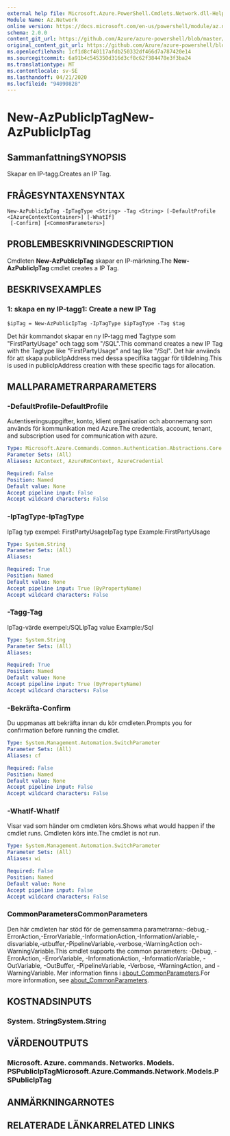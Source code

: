 ```yaml
---
external help file: Microsoft.Azure.PowerShell.Cmdlets.Network.dll-Help.xml
Module Name: Az.Network
online version: https://docs.microsoft.com/en-us/powershell/module/az.network/new-azpubliciptag
schema: 2.0.0
content_git_url: https://github.com/Azure/azure-powershell/blob/master/src/Network/Network/help/New-AzPublicIpTag.md
original_content_git_url: https://github.com/Azure/azure-powershell/blob/master/src/Network/Network/help/New-AzPublicIpTag.md
ms.openlocfilehash: 1cf1d8cf40117afdb250332df466d7a787420e14
ms.sourcegitcommit: 6a91b4c545350d316d3cf8c62f384478e3f3ba24
ms.translationtype: MT
ms.contentlocale: sv-SE
ms.lasthandoff: 04/21/2020
ms.locfileid: "94090828"
---
```

# <span data-ttu-id="92147-101">New-AzPublicIpTag</span><span class="sxs-lookup"><span data-stu-id="92147-101">New-AzPublicIpTag</span></span>

## <span data-ttu-id="92147-102">Sammanfattning</span><span class="sxs-lookup"><span data-stu-id="92147-102">SYNOPSIS</span></span>
<span data-ttu-id="92147-103">Skapar en IP-tagg.</span><span class="sxs-lookup"><span data-stu-id="92147-103">Creates an IP Tag.</span></span>

## <span data-ttu-id="92147-104">FRÅGESYNTAXEN</span><span class="sxs-lookup"><span data-stu-id="92147-104">SYNTAX</span></span>

```
New-AzPublicIpTag -IpTagType <String> -Tag <String> [-DefaultProfile <IAzureContextContainer>] [-WhatIf]
 [-Confirm] [<CommonParameters>]
```

## <span data-ttu-id="92147-105">PROBLEMBESKRIVNING</span><span class="sxs-lookup"><span data-stu-id="92147-105">DESCRIPTION</span></span>
<span data-ttu-id="92147-106">Cmdleten **New-AzPublicIpTag** skapar en IP-märkning.</span><span class="sxs-lookup"><span data-stu-id="92147-106">The **New-AzPublicIpTag** cmdlet creates a IP Tag.</span></span>

## <span data-ttu-id="92147-107">BESKRIVS</span><span class="sxs-lookup"><span data-stu-id="92147-107">EXAMPLES</span></span>

### <span data-ttu-id="92147-108">1: skapa en ny IP-tagg</span><span class="sxs-lookup"><span data-stu-id="92147-108">1: Create a new IP Tag</span></span>
```
$ipTag = New-AzPublicIpTag -IpTagType $ipTagType -Tag $tag
```

<span data-ttu-id="92147-109">Det här kommandot skapar en ny IP-tagg med Tagtype som "FirstPartyUsage" och tagg som "/SQL".</span><span class="sxs-lookup"><span data-stu-id="92147-109">This command creates a new IP Tag with the Tagtype like "FirstPartyUsage" and tag like "/Sql".</span></span> <span data-ttu-id="92147-110">Det här används för att skapa publicIpAddress med dessa specifika taggar för tilldelning.</span><span class="sxs-lookup"><span data-stu-id="92147-110">This is used in publicIpAddress creation with these specific tags for allocation.</span></span>

## <span data-ttu-id="92147-111">MALLPARAMETRAR</span><span class="sxs-lookup"><span data-stu-id="92147-111">PARAMETERS</span></span>

### <span data-ttu-id="92147-112">-DefaultProfile</span><span class="sxs-lookup"><span data-stu-id="92147-112">-DefaultProfile</span></span>
<span data-ttu-id="92147-113">Autentiseringsuppgifter, konto, klient organisation och abonnemang som används för kommunikation med Azure.</span><span class="sxs-lookup"><span data-stu-id="92147-113">The credentials, account, tenant, and subscription used for communication with azure.</span></span>

```yaml
Type: Microsoft.Azure.Commands.Common.Authentication.Abstractions.Core.IAzureContextContainer
Parameter Sets: (All)
Aliases: AzContext, AzureRmContext, AzureCredential

Required: False
Position: Named
Default value: None
Accept pipeline input: False
Accept wildcard characters: False
```

### <span data-ttu-id="92147-114">-IpTagType</span><span class="sxs-lookup"><span data-stu-id="92147-114">-IpTagType</span></span>
<span data-ttu-id="92147-115">IpTag typ exempel: FirstPartyUsage</span><span class="sxs-lookup"><span data-stu-id="92147-115">IpTag type Example:FirstPartyUsage</span></span>

```yaml
Type: System.String
Parameter Sets: (All)
Aliases:

Required: True
Position: Named
Default value: None
Accept pipeline input: True (ByPropertyName)
Accept wildcard characters: False
```

### <span data-ttu-id="92147-116">-Tagg</span><span class="sxs-lookup"><span data-stu-id="92147-116">-Tag</span></span>
<span data-ttu-id="92147-117">IpTag-värde exempel:/SQL</span><span class="sxs-lookup"><span data-stu-id="92147-117">IpTag value Example:/Sql</span></span>

```yaml
Type: System.String
Parameter Sets: (All)
Aliases:

Required: True
Position: Named
Default value: None
Accept pipeline input: True (ByPropertyName)
Accept wildcard characters: False
```

### <span data-ttu-id="92147-118">-Bekräfta</span><span class="sxs-lookup"><span data-stu-id="92147-118">-Confirm</span></span>
<span data-ttu-id="92147-119">Du uppmanas att bekräfta innan du kör cmdleten.</span><span class="sxs-lookup"><span data-stu-id="92147-119">Prompts you for confirmation before running the cmdlet.</span></span>

```yaml
Type: System.Management.Automation.SwitchParameter
Parameter Sets: (All)
Aliases: cf

Required: False
Position: Named
Default value: None
Accept pipeline input: False
Accept wildcard characters: False
```

### <span data-ttu-id="92147-120">-WhatIf</span><span class="sxs-lookup"><span data-stu-id="92147-120">-WhatIf</span></span>
<span data-ttu-id="92147-121">Visar vad som händer om cmdleten körs.</span><span class="sxs-lookup"><span data-stu-id="92147-121">Shows what would happen if the cmdlet runs.</span></span>
<span data-ttu-id="92147-122">Cmdleten körs inte.</span><span class="sxs-lookup"><span data-stu-id="92147-122">The cmdlet is not run.</span></span>

```yaml
Type: System.Management.Automation.SwitchParameter
Parameter Sets: (All)
Aliases: wi

Required: False
Position: Named
Default value: None
Accept pipeline input: False
Accept wildcard characters: False
```

### <span data-ttu-id="92147-123">CommonParameters</span><span class="sxs-lookup"><span data-stu-id="92147-123">CommonParameters</span></span>
<span data-ttu-id="92147-124">Den här cmdleten har stöd för de gemensamma parametrarna:-debug,-ErrorAction,-ErrorVariable,-InformationAction,-InformationVariable,-disvariable,-utbuffer,-PipelineVariable,-verbose,-WarningAction och-WarningVariable.</span><span class="sxs-lookup"><span data-stu-id="92147-124">This cmdlet supports the common parameters: -Debug, -ErrorAction, -ErrorVariable, -InformationAction, -InformationVariable, -OutVariable, -OutBuffer, -PipelineVariable, -Verbose, -WarningAction, and -WarningVariable.</span></span> <span data-ttu-id="92147-125">Mer information finns i [about_CommonParameters](http://go.microsoft.com/fwlink/?LinkID=113216).</span><span class="sxs-lookup"><span data-stu-id="92147-125">For more information, see [about_CommonParameters](http://go.microsoft.com/fwlink/?LinkID=113216).</span></span>

## <span data-ttu-id="92147-126">KOSTNADS</span><span class="sxs-lookup"><span data-stu-id="92147-126">INPUTS</span></span>

### <span data-ttu-id="92147-127">System. String</span><span class="sxs-lookup"><span data-stu-id="92147-127">System.String</span></span>

## <span data-ttu-id="92147-128">VÄRDEN</span><span class="sxs-lookup"><span data-stu-id="92147-128">OUTPUTS</span></span>

### <span data-ttu-id="92147-129">Microsoft. Azure. commands. Networks. Models. PSPublicIpTag</span><span class="sxs-lookup"><span data-stu-id="92147-129">Microsoft.Azure.Commands.Network.Models.PSPublicIpTag</span></span>

## <span data-ttu-id="92147-130">ANMÄRKNINGAR</span><span class="sxs-lookup"><span data-stu-id="92147-130">NOTES</span></span>

## <span data-ttu-id="92147-131">RELATERADE LÄNKAR</span><span class="sxs-lookup"><span data-stu-id="92147-131">RELATED LINKS</span></span>

